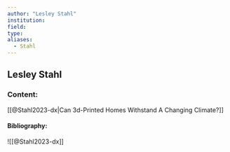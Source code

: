 ```yaml
---
author: "Lesley Stahl"
institution:
field:
type:
aliases:
  - Stahl
---
```


## Lesley Stahl

### Content:
[[@Stahl2023-dx|Can 3d-Printed Homes Withstand A Changing Climate?]]

#### Bibliography:

![[@Stahl2023-dx]]
